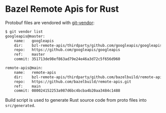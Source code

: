 # Bazel Remote Apis for Rust

Protobuf files are vendored with [git-vendor](https://github.com/brettlangdon/git-vendor):

```bash
$ git vendor list
googleapis@master:
    name:   googleapis
    dir:    bzl-remote-apis/thirdparty/github.com/googleapis/googleapis
    repo:   https://github.com/googleapis/googleapis
    ref:    master
    commit: 351713de98ef863ad79e24e46a3d72c5f656d960

remote-apis@main:
    name:   remote-apis
    dir:    bzl-remote-apis/thirdparty/github.com/bazelbuild/remote-apis
    repo:   https://github.com/bazelbuild/remote-apis.git
    ref:    main
    commit: 080024152253a987d6bc4bcba4b20aa3484c1488
```

Build script is used to generate Rust source code from proto files into `src/generated`.
